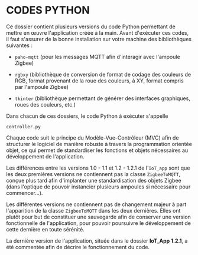 # CODES PYTHON

Ce dossier contient plusieurs versions du code Python permettant de mettre en œuvre l'application créée à la main. Avant d'exécuter ces codes, il faut s'assurer de la bonne installation sur votre machine des bibliothèques suivantes : 

- `paho-mqtt` (pour les messages MQTT afin d'interagir avec l'ampoule Zigbee)

- `rgbxy` (bibliothèque de conversion de format de codage des couleurs de RGB, format provenant de la roue des couleurs, à XY, format compris par l'ampoule Zigbee)

- `tkinter` (bibliothèque permettant de générer des interfaces graphiques, roues des couleurs, etc.)

Dans chacun de ces dossiers, le code Python à exécuter s'appelle 

    controller.py

Chaque code suit le principe du Modèle-Vue-Contrôleur (MVC) afin de structurer le logiciel de manière robuste à travers la programmation orientée objet, ce qui permet de standardiser les fonctions et objets nécessaires au développement de l'application.

Les différences entre les versions 1.0 - 1.1 et 1.2 - 1.2.1 de l'`IoT_app` sont que les deux premières versions ne contiennent pas la classe `ZigbeeToMQTT`, conçue plus tard afin d'implanter une standardisation des objets Zigbee (dans l'optique de pouvoir instancier plusieurs ampoules si nécessaire pour commencer...).

Les différentes versions ne contiennent pas de changement majeur à part l'apparition de la classe `ZigbeeToMQTT` dans les deux dernières. Elles ont plutôt pour but de constituer une sauvegarde afin de conserver une version fonctionnelle de l'application, pour pouvoir poursuivre le développement de cette dernière en toute sérénité.

La dernière version de l'application, située dans le dossier **IoT_App 1.2.1**, a été commentée afin de décrire le fonctionnement du code.
